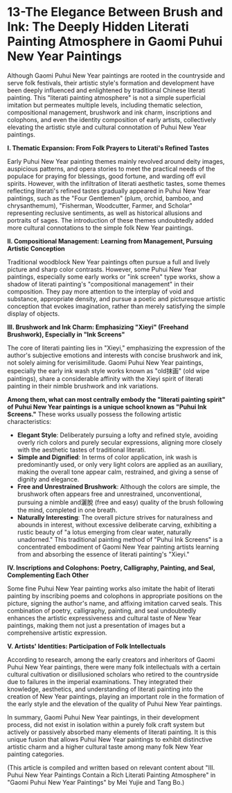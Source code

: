# 13-The Elegance Between Brush and Ink: The Deeply Hidden Literati Painting Atmosphere in Gaomi Puhui New Year Paintings

Although Gaomi Puhui New Year paintings are rooted in the countryside and serve folk festivals, their artistic style's formation and development have been deeply influenced and enlightened by traditional Chinese literati painting. This "literati painting atmosphere" is not a simple superficial imitation but permeates multiple levels, including thematic selection, compositional management, brushwork and ink charm, inscriptions and colophons, and even the identity composition of early artists, collectively elevating the artistic style and cultural connotation of Puhui New Year paintings.

**I. Thematic Expansion: From Folk Prayers to Literati's Refined Tastes**

Early Puhui New Year painting themes mainly revolved around deity images, auspicious patterns, and opera stories to meet the practical needs of the populace for praying for blessings, good fortune, and warding off evil spirits. However, with the infiltration of literati aesthetic tastes, some themes reflecting literati's refined tastes gradually appeared in Puhui New Year paintings, such as the "Four Gentlemen" (plum, orchid, bamboo, and chrysanthemum), "Fisherman, Woodcutter, Farmer, and Scholar" representing reclusive sentiments, as well as historical allusions and portraits of sages. The introduction of these themes undoubtedly added more cultural connotations to the simple folk New Year paintings.

**II. Compositional Management: Learning from Management, Pursuing Artistic Conception**

Traditional woodblock New Year paintings often pursue a full and lively picture and sharp color contrasts. However, some Puhui New Year paintings, especially some early works or "ink screen" type works, show a shadow of literati painting's "compositional management" in their composition. They pay more attention to the interplay of void and substance, appropriate density, and pursue a poetic and picturesque artistic conception that evokes imagination, rather than merely satisfying the simple display of objects.

**III. Brushwork and Ink Charm: Emphasizing "Xieyi" (Freehand Brushwork), Especially in "Ink Screens"**

The core of literati painting lies in "Xieyi," emphasizing the expression of the author's subjective emotions and interests with concise brushwork and ink, not solely aiming for verisimilitude. Gaomi Puhui New Year paintings, especially the early ink wash style works known as "old抹画" (old wipe paintings), share a considerable affinity with the Xieyi spirit of literati painting in their nimble brushwork and ink variations.

**Among them, what can most centrally embody the "literati painting spirit" of Puhui New Year paintings is a unique school known as "Puhui Ink Screens."** These works usually possess the following artistic characteristics:
*   **Elegant Style**: Deliberately pursuing a lofty and refined style, avoiding overly rich colors and purely secular expressions, aligning more closely with the aesthetic tastes of traditional literati.
*   **Simple and Dignified**: In terms of color application, ink wash is predominantly used, or only very light colors are applied as an auxiliary, making the overall tone appear calm, restrained, and giving a sense of dignity and elegance.
*   **Free and Unrestrained Brushwork**: Although the colors are simple, the brushwork often appears free and unrestrained, unconventional, pursuing a nimble and灑脫 (free and easy) quality of the brush following the mind, completed in one breath.
*   **Naturally Interesting**: The overall picture strives for naturalness and abounds in interest, without excessive deliberate carving, exhibiting a rustic beauty of "a lotus emerging from clear water, naturally unadorned."
This traditional painting method of "Puhui Ink Screens" is a concentrated embodiment of Gaomi New Year painting artists learning from and absorbing the essence of literati painting's "Xieyi."

**IV. Inscriptions and Colophons: Poetry, Calligraphy, Painting, and Seal, Complementing Each Other**

Some fine Puhui New Year painting works also imitate the habit of literati painting by inscribing poems and colophons in appropriate positions on the picture, signing the author's name, and affixing imitation carved seals. This combination of poetry, calligraphy, painting, and seal undoubtedly enhances the artistic expressiveness and cultural taste of New Year paintings, making them not just a presentation of images but a comprehensive artistic expression.

**V. Artists' Identities: Participation of Folk Intellectuals**

According to research, among the early creators and inheritors of Gaomi Puhui New Year paintings, there were many folk intellectuals with a certain cultural cultivation or disillusioned scholars who retired to the countryside due to failures in the imperial examinations. They integrated their knowledge, aesthetics, and understanding of literati painting into the creation of New Year paintings, playing an important role in the formation of the early style and the elevation of the quality of Puhui New Year paintings.

In summary, Gaomi Puhui New Year paintings, in their development process, did not exist in isolation within a purely folk craft system but actively or passively absorbed many elements of literati painting. It is this unique fusion that allows Puhui New Year paintings to exhibit distinctive artistic charm and a higher cultural taste among many folk New Year painting categories.

(This article is compiled and written based on relevant content about "III. Puhui New Year Paintings Contain a Rich Literati Painting Atmosphere" in "Gaomi Puhui New Year Paintings" by Mei Yujie and Tang Bo.)